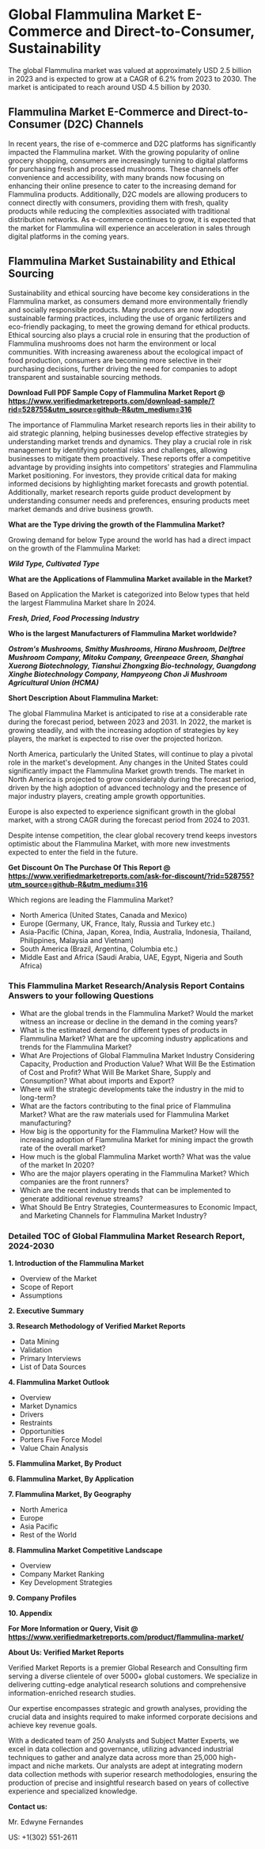 <h1>Global Flammulina Market E-Commerce and Direct-to-Consumer, Sustainability</h1><p class=""><p>The global Flammulina market was valued at approximately USD 2.5 billion in 2023 and is expected to grow at a CAGR of 6.2% from 2023 to 2030. The market is anticipated to reach around USD 4.5 billion by 2030.</p><h2>Flammulina Market E-Commerce and Direct-to-Consumer (D2C) Channels</h2><p>In recent years, the rise of e-commerce and D2C platforms has significantly impacted the Flammulina market. With the growing popularity of online grocery shopping, consumers are increasingly turning to digital platforms for purchasing fresh and processed mushrooms. These channels offer convenience and accessibility, with many brands now focusing on enhancing their online presence to cater to the increasing demand for Flammulina products. Additionally, D2C models are allowing producers to connect directly with consumers, providing them with fresh, quality products while reducing the complexities associated with traditional distribution networks. As e-commerce continues to grow, it is expected that the market for Flammulina will experience an acceleration in sales through digital platforms in the coming years.</p><h2>Flammulina Market Sustainability and Ethical Sourcing</h2><p>Sustainability and ethical sourcing have become key considerations in the Flammulina market, as consumers demand more environmentally friendly and socially responsible products. Many producers are now adopting sustainable farming practices, including the use of organic fertilizers and eco-friendly packaging, to meet the growing demand for ethical products. Ethical sourcing also plays a crucial role in ensuring that the production of Flammulina mushrooms does not harm the environment or local communities. With increasing awareness about the ecological impact of food production, consumers are becoming more selective in their purchasing decisions, further driving the need for companies to adopt transparent and sustainable sourcing methods.</p></p><p class=""><strong>Download Full PDF Sample Copy of Flammulina Market Report @ <a href="https://www.verifiedmarketreports.com/download-sample/?rid=528755&utm_source=github-R&utm_medium=316" target="_blank">https://www.verifiedmarketreports.com/download-sample/?rid=528755&utm_source=github-R&utm_medium=316</a></strong></p><p>The importance of&nbsp;Flammulina Market research reports lies in their ability to aid strategic planning, helping businesses develop effective strategies by understanding market trends and dynamics. They play a crucial role in risk management by identifying potential risks and challenges, allowing businesses to mitigate them proactively. These reports offer a competitive advantage by providing insights into competitors' strategies and Flammulina Market positioning. For investors, they provide critical data for making informed decisions by highlighting market forecasts and growth potential. Additionally, market research reports guide product development by understanding consumer needs and preferences, ensuring products meet market demands and drive business growth.</p><p><strong>What are the&nbsp;Type driving the growth of the Flammulina Market?</strong></p><p id="" class="">Growing demand for below Type around the world has had a direct impact on the growth of the Flammulina Market:</p><p class=""><em><strong>Wild Type, Cultivated Type</strong></em></p><p class=""><strong>What are the&nbsp;Applications&nbsp;of Flammulina Market available in the Market?</strong></p><p id="" class="">Based on Application the Market is categorized into Below types that held the largest Flammulina Market share In 2024.</p><p class=""><em><strong>Fresh, Dried, Food Processing Industry</strong></em></p><p class=""><strong>Who is the largest Manufacturers of Flammulina Market worldwide?</strong></p><p><em><strong>Ostrom's Mushrooms, Smithy Mushrooms, Hirano Mushroom, Delftree Mushroom Company, Mitoku Company, Greenpeace Green, Shanghai Xuerong Biotechnology, Tianshui Zhongxing Bio-technology, Guangdong Xinghe Biotechnology Company, Hampyeong Chon Ji Mushroom Agricultural Union (HCMA)</strong></em></p><p id="" class=""><strong>Short Description About Flammulina Market:</strong></p><p>The global Flammulina Market is anticipated to rise at a considerable rate during the forecast period, between 2023 and 2031. In 2022, the market is growing steadily, and with the increasing adoption of strategies by key players, the market is expected to rise over the projected horizon.</p><p>North America, particularly the United States, will continue to play a pivotal role in the market's development. Any changes in the United States could significantly impact the Flammulina Market growth trends. The market in North America is projected to grow considerably during the forecast period, driven by the high adoption of advanced technology and the presence of major industry players, creating ample growth opportunities.</p><p>Europe is also expected to experience significant growth in the global market, with a strong CAGR during the forecast period from 2024 to 2031.</p><p>Despite intense competition, the clear global recovery trend keeps investors optimistic about the Flammulina Market, with more new investments expected to enter the field in the future.</p><p id="" class=""><strong>Get Discount On The Purchase Of This Report @ <a href="https://www.verifiedmarketreports.com/ask-for-discount/?rid=528755?utm_source=github-R&utm_medium=316" target="_blank">https://www.verifiedmarketreports.com/ask-for-discount/?rid=528755?utm_source=github-R&utm_medium=316</a></strong></p><p class="">Which regions are leading the Flammulina Market?</p><ul><li>North America (United States, Canada and Mexico)</li><li>Europe (Germany, UK, France, Italy, Russia and Turkey etc.)</li><li>Asia-Pacific (China, Japan, Korea, India, Australia, Indonesia, Thailand, Philippines, Malaysia and Vietnam)</li><li>South America (Brazil, Argentina, Columbia etc.)</li><li>Middle East and Africa (Saudi Arabia, UAE, Egypt, Nigeria and South Africa)</li></ul><h3 id="" class="">This Flammulina Market Research/Analysis Report Contains Answers to your following Questions</h3><ul><li>What are the global trends in the Flammulina Market? Would the market witness an increase or decline in the demand in the coming years?</li><li>What is the estimated demand for different types of products in Flammulina Market? What are the upcoming industry applications and trends for the Flammulina Market?</li><li>What Are Projections of Global Flammulina Market Industry Considering Capacity, Production and Production Value? What Will Be the Estimation of Cost and Profit? What Will Be Market Share, Supply and Consumption? What about imports and Export?</li><li>Where will the strategic developments take the industry in the mid to long-term?</li><li>What are the factors contributing to the final price of Flammulina Market? What are the raw materials used for Flammulina Market manufacturing?</li><li>How big is the opportunity for the Flammulina Market? How will the increasing adoption of Flammulina Market for mining impact the growth rate of the overall market?</li><li>How much is the global Flammulina Market worth? What was the value of the market In 2020?</li><li>Who are the major players operating in the Flammulina Market? Which companies are the front runners?</li><li>Which are the recent industry trends that can be implemented to generate additional revenue streams?</li><li>What Should Be Entry Strategies, Countermeasures to Economic Impact, and Marketing Channels for Flammulina Market Industry?</li></ul><h3 id="" class="">Detailed TOC of Global Flammulina Market Research Report, 2024-2030</h3><p id="" class=""><strong>1. Introduction of the Flammulina Market</strong></p><ul><li>Overview of the Market</li><li>Scope of Report</li><li>Assumptions</li></ul><p id="" class=""><strong>2. Executive Summary</strong></p><p id="" class=""><strong>3. Research Methodology of Verified Market Reports</strong></p><ul><li>Data Mining</li><li>Validation</li><li>Primary Interviews</li><li>List of Data Sources</li></ul><p id="" class=""><strong>4. Flammulina Market Outlook</strong></p><ul><li>Overview</li><li>Market Dynamics</li><li>Drivers</li><li>Restraints</li><li>Opportunities</li><li>Porters Five Force Model</li><li>Value Chain Analysis</li></ul><p id="" class=""><strong>5. Flammulina Market, By Product</strong></p><p id="" class=""><strong>6. Flammulina Market, By Application</strong></p><p id="" class=""><strong>7. Flammulina Market, By Geography</strong></p><ul><li>North America</li><li>Europe</li><li>Asia Pacific</li><li>Rest of the World</li></ul><p id="" class=""><strong>8. Flammulina Market Competitive Landscape</strong></p><ul><li>Overview</li><li>Company Market Ranking</li><li>Key Development Strategies</li></ul><p id="" class=""><strong>9. Company Profiles</strong></p><p id="" class=""><strong>10. Appendix</strong></p><p id="" class=""><strong>For More Information or Query, Visit @ <a href="https://www.verifiedmarketreports.com/product/flammulina-market/" target="_blank">https://www.verifiedmarketreports.com/product/flammulina-market/</a></strong></p><p id="" class=""><strong>About Us: Verified Market Reports</strong></p><p id="" class="">Verified Market Reports is a premier Global Research and Consulting firm serving a diverse clientele of over 5000+ global customers. We specialize in delivering cutting-edge analytical research solutions and comprehensive information-enriched research studies.</p><p id="" class="">Our expertise encompasses strategic and growth analyses, providing the crucial data and insights required to make informed corporate decisions and achieve key revenue goals.</p><p id="" class="">With a dedicated team of 250 Analysts and Subject Matter Experts, we excel in data collection and governance, utilizing advanced industrial techniques to gather and analyze data across more than 25,000 high-impact and niche markets. Our analysts are adept at integrating modern data collection methods with superior research methodologies, ensuring the production of precise and insightful research based on years of collective experience and specialized knowledge.</p><p id="" class=""><strong>Contact us:</strong></p><p id="" class="">Mr. Edwyne Fernandes</p><p id="" class="">US: +1(302) 551-2611</p>